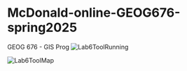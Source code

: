# McDonald-online-GEOG676-spring2025
GEOG 676 - GIS Prog
![Lab6ToolRunning](https://github.com/user-attachments/assets/69c88ef2-3f15-4e4f-a292-d2c01a207fbe)

![Lab6ToolMap](https://github.com/user-attachments/assets/24d84aaa-38fe-4f6a-8cfc-66d646d7771d)
